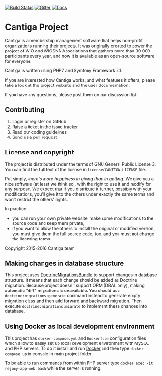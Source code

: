 [![Build Status](https://travis-ci.org/zyxist/cantiga.svg?branch=master)](https://travis-ci.org/zyxist/cantiga)
[![Gitter](https://badges.gitter.im/atoum/atoum.svg)](https://gitter.im/zyxist/cantiga?utm_source=badge&utm_medium=badge&utm_campaign=pr-badge)
[![Docs](https://readthedocs.org/projects/cantiga/badge/?version=latest)](http://cantiga.readthedocs.io/en/latest/)

Cantiga Project
===============

Cantiga is a membership management software that helps non-profit organizations running their projects. It was originally created to power
the project of WIO and WIOSNA Associations that gathers more than 30 000 participants every year, and now it is available as an open-source
software for everyone.

Cantiga is written using PHP7 and Symfony Framework 3.1.

If you are interested how Cantiga works, and what features it offers, please take a look at the project website and the user documentation.

If you have any questions, please post them on our discussion list.

Contributing
------------

1. Login or register on GitHub
2. Raise a ticket in the issue tracker
3. Read our coding guidelines
4. Send us a pull request

License and copyright
---------------------

The project is distributed under the terms of GNU General Public License 3. You can find the full text of the license
in `license/CANTIGA-LICENSE` file.

Put simply, *there's more happiness in giving than in getting*. We give you a nice software (at least we think so), with the right to use it
and modify for any purpose. We expect that if you distribute it further, possibly with your modifications, you'll give it
to the others under exactly the same terms and won't restrict the others' rights.

In practice:
 - you can run your own private website, make some modifications to the source code and keep them private,
 - if you want to allow the others to install the original or modified version, you must give them the full source code, too,
   and you must not change the licensing terms.

Copyright 2015-2016 Cantiga team

Making changes in database structure
------------------------------------

This project uses [DoctrineMigrationsBundle](https://symfony.com/doc/current/bundles/DoctrineMigrationsBundle/index.html) to support changes in database structure. It means that each change should be added as Doctrine migration. Because project doesn't support ORM (DBAL only), making automatic "diff" migrations is unavailable. You should use `doctrine:migrations:generate` command instead to generate empty migration class and then add forward and backward migration. Then execute `doctrine:migrations:migrate` to implement these changes into database.

Using Docker as local development environment
---------------------------------------------

This project has `docker-compose.yml` and `Dockerfile` configuration files which allow to easily set up local development environment with MySQL and PHP servers. To do it install and run [Docker](https://www.docker.com/) and then type `docker-compose up` in console in main project folder.

To be able to run commands from within PHP server type `docker exec -it rejony-app-web bash` while the server is running.
